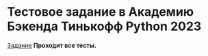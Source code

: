 # Тестовое задание в Академию Бэкенда Тинькофф Python 2023
[Задание](task.pdf)
**Проходит все тесты.**
